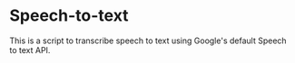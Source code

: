 # Speech-to-text
This is a script to transcribe speech to text using Google's default Speech to text API. 

